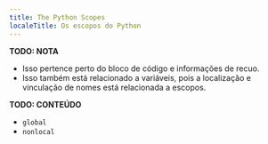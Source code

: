 ```yaml
---
title: The Python Scopes
localeTitle: Os escopos do Python
---
```

**TODO: NOTA**

*   Isso pertence perto do bloco de código e informações de recuo.
*   Isso também está relacionado a variáveis, pois a localização e vinculação de nomes está relacionada a escopos.

**TODO: CONTEÚDO**

*   `global`
*   `nonlocal`